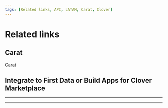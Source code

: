 ```yaml
---
tags: [Related links, API, LATAM, Carat, Clover]
---
```


# Related links

## Carat

[Carat](https://dev.softwareexpress.com.br/)


## Integrate to First Data or Build Apps for Clover Marketplace

---

<!-- type: row -->

<!-- type: card
title: Clover
description: Add semi-integrated payments to your iOS, Android or Windows POS using our attractive Clover Mini or Go hardware. [Clover](https://www.clover.com/pos/integration-services)
-->

<!-- type: card
title: cardPointe Gateway
description: Securely process a wide range of credit, debit and alternative payment options, for both card-present and card-not-present transactions, with our complete set of APIs. Simply manage all transactions from one place, with the comprehensive CardPointe platform. [cardPointe Gateway](https://developer.cardpointe.com/)
-->

<!-- type: card
title: Rapid Connect
description: One stop access to create, test, certify and deliver payment rich applications that seamlessly integrate to First Data Payment Systems. [Rapid Connect](https://www.rapidconnect.com/rcpub/pubapp/RapidConnectPub/)
-->

<!-- type: card
title: Clover App Market
description: Develop Apps for the Clover Marketplace. [Clover App Market](https://www.clover.com/appmarket)
-->

<!-- type: row-end -->

---
